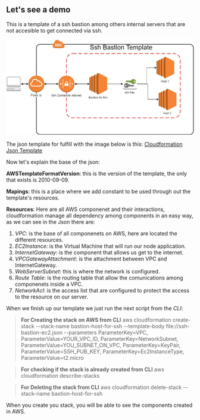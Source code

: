 ## Let's see a demo

This is a template of a ssh bastion among others internal servers that are not accesible to get connected via ssh.

![enter image description here](https://raw.githubusercontent.com/edgarleonardo/cloud_formation_examples/master/ssh-bastion/bastion.jpg)

The json template for fulfill with the image below is this:
[Cloudformation Json Template](https://github.com/edgarleonardo/cloud_formation_examples/blob/master/ssh-bastion/ssh-bastion-ec2.json)

Now let's explain the base of the json:

**AWSTemplateFormatVersion**: this is the version of the template, the only that exists is 2010-09-09.

**Mapings**: this is a place where we add constant to be used through out the template's resources.

**Resources**: Here are all AWS componenet and their interactions, cloudformation manage all dependency among components in an easy way, as we can see in the Json there are: 

 1. *VPC*: is the base of all componenets on AWS, here are located the different resources.
 2. *EC2Instance*: is the Virtual Machine that will run our node application.
 3. *InternetGateway*: is the component that allows us get to the internet.
 4. *VPCGatewayAttachment*: is the attachment between VPC and InternetGateway.
 5. *WebServerSubnet*: this is where the network is configured.
 6. *Route Table*: is the routing table that allow the comunications among componenets inside a VPC.
 7. *NetworkAcl*: is the access list that are configured to protect the access to the resource on our server.

When we finish up our template we just run the next script from the *CLI*:

> **For Creating the stack on AWS from CLI**
aws cloudformation create-stack --stack-name bastion-host-for-ssh --template-body file://ssh-bastion-ec2.json --parameters ParameterKey=VPC, ParameterValue=YOUR_VPC_ID, ParameterKey=NetworkSubnet, ParameterValue=YOU_SUBNET_ON_VPC, ParameterKey=KeyPair, ParameterValue=SSH_PUB_KEY, ParameterKey=Ec2InstanceType, ParameterValue=t2.micro

> **For checking if the stack is already created from CLI**
aws cloudformation describe-stacks

> **For Deleting the stack from CLI**
aws cloudformation delete-stack --stack-name bastion-host-for-ssh

When you create you stack, you will be able to see the components created in AWS.

